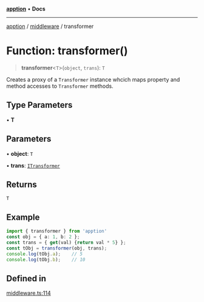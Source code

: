 [**apption**](../../README.md) • **Docs**

***

[apption](../../modules.md) / [middleware](../README.md) / transformer

# Function: transformer()

> **transformer**\<`T`\>(`object`, `trans`): `T`

Creates a proxy of a `Transformer` instance whcich maps property and method accesses to 
`Transformer` methods.

## Type Parameters

• **T**

## Parameters

• **object**: `T`

• **trans**: [`ITransformer`](../interfaces/ITransformer.md)

## Returns

`T`

## Example

```ts
import { transformer } from 'apption'
const obj = { a: 1, b: 2 };
const trans = { get(val) {return val * 5} };
const tObj = transformer(obj, trans);
console.log(tObj.a);    // 5
console.log(tObj.b);    // 10
```

## Defined in

[middleware.ts:114](https://github.com/mksunny1/apption/blob/528ebd3a42ce7da6886ac83411e2c2063969821c/src/middleware.ts#L114)
